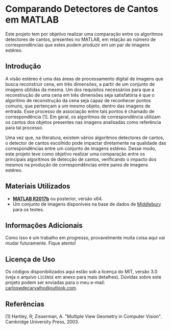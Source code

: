 # Comparando Detectores de Cantos em MATLAB

Este projeto tem por objetivo realizar uma comparação entre os algoritmos detectores de cantos, presentes no MATLAB, em relação ao número de correspondências que estes podem produzir em um par de imagens estéreo.

## Introdução

A visão estéreo é uma das áreas de processamento digital de imagens que busca reconstruir cena, em três dimensões, a partir de um conjunto de imagens obtidas da mesma. Um dos requisitos necessários para que a reconstrução de uma cena em três dimensões seja satisfatória é que o algoritmo de reconstrução da cena seja capaz de reconhecer pontos comuns, que pertençam a um mesmo objeto, dentro das imagens de entrada. Esse processo de associação entre tais pontos é chamado de correspondência [1]. Em geral, os algoritmos de correspondência utilizam os cantos dos objetos presentes nas imagens analisadas como referência para tal processo.

Uma vez que, na literatura, existem vários algoritmos detectores de cantos, o detector de cantos escolhido pode impactar diretamente na qualidade das correspondências entre um conjunto de imagens estéreo. Desse modo, este projeto teve como objetivo realizar uma comparação entre os principais algoritmos de detecção de cantos, verificando o impacto dos mesmos na produção de correspondências entre pares de imagens estéreo.

## Materiais Utilizados

- [**MATLAB R2017b**](https://www.mathworks.com/products/matlab.html) ou posterior, versão x64.
- Um conjunto de imagens disponíveis na base de dados de [Middlebury](http://vision.middlebury.edu/stereo/data/) para os testes.

## Informações Adicionais

Como isso é um trabalho em progresso, provavelmente muita coisa aqui vai mudar futuramente. Fique atento!

## Licença de Uso

Os códigos disponibilizados aqui estão sob a licença do MIT, versão 3.0 (veja o arquivo `LICENSE` em anexo para mais detalhes). Dúvidas sobre este projeto podem ser enviadas para o meu e-mail: carloswdecarvalho@outlook.com.

## Referências

[1] Hartley, R; Zisserman, A. "Multiple View Geometry in Computer Vision". Cambridge University Press, 2003.
